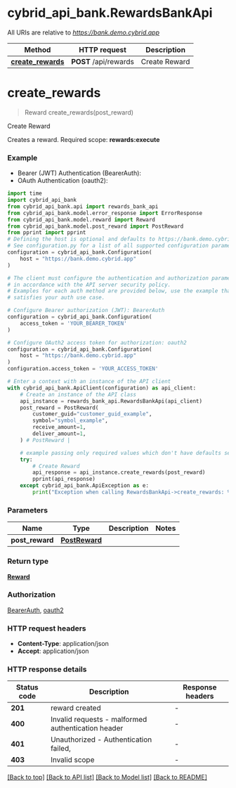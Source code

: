 # cybrid_api_bank.RewardsBankApi

All URIs are relative to *https://bank.demo.cybrid.app*

Method | HTTP request | Description
------------- | ------------- | -------------
[**create_rewards**](RewardsBankApi.md#create_rewards) | **POST** /api/rewards | Create Reward


# **create_rewards**
> Reward create_rewards(post_reward)

Create Reward

Creates a reward.  Required scope: **rewards:execute**

### Example

* Bearer (JWT) Authentication (BearerAuth):
* OAuth Authentication (oauth2):

```python
import time
import cybrid_api_bank
from cybrid_api_bank.api import rewards_bank_api
from cybrid_api_bank.model.error_response import ErrorResponse
from cybrid_api_bank.model.reward import Reward
from cybrid_api_bank.model.post_reward import PostReward
from pprint import pprint
# Defining the host is optional and defaults to https://bank.demo.cybrid.app
# See configuration.py for a list of all supported configuration parameters.
configuration = cybrid_api_bank.Configuration(
    host = "https://bank.demo.cybrid.app"
)

# The client must configure the authentication and authorization parameters
# in accordance with the API server security policy.
# Examples for each auth method are provided below, use the example that
# satisfies your auth use case.

# Configure Bearer authorization (JWT): BearerAuth
configuration = cybrid_api_bank.Configuration(
    access_token = 'YOUR_BEARER_TOKEN'
)

# Configure OAuth2 access token for authorization: oauth2
configuration = cybrid_api_bank.Configuration(
    host = "https://bank.demo.cybrid.app"
)
configuration.access_token = 'YOUR_ACCESS_TOKEN'

# Enter a context with an instance of the API client
with cybrid_api_bank.ApiClient(configuration) as api_client:
    # Create an instance of the API class
    api_instance = rewards_bank_api.RewardsBankApi(api_client)
    post_reward = PostReward(
        customer_guid="customer_guid_example",
        symbol="symbol_example",
        receive_amount=1,
        deliver_amount=1,
    ) # PostReward | 

    # example passing only required values which don't have defaults set
    try:
        # Create Reward
        api_response = api_instance.create_rewards(post_reward)
        pprint(api_response)
    except cybrid_api_bank.ApiException as e:
        print("Exception when calling RewardsBankApi->create_rewards: %s\n" % e)
```


### Parameters

Name | Type | Description  | Notes
------------- | ------------- | ------------- | -------------
 **post_reward** | [**PostReward**](PostReward.md)|  |

### Return type

[**Reward**](Reward.md)

### Authorization

[BearerAuth](../README.md#BearerAuth), [oauth2](../README.md#oauth2)

### HTTP request headers

 - **Content-Type**: application/json
 - **Accept**: application/json


### HTTP response details

| Status code | Description | Response headers |
|-------------|-------------|------------------|
**201** | reward created |  -  |
**400** | Invalid requests - malformed authentication header |  -  |
**401** | Unauthorized - Authentication failed,  |  -  |
**403** | Invalid scope |  -  |

[[Back to top]](#) [[Back to API list]](../README.md#documentation-for-api-endpoints) [[Back to Model list]](../README.md#documentation-for-models) [[Back to README]](../README.md)

